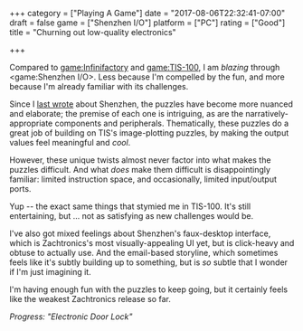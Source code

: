 +++
category = ["Playing A Game"]
date = "2017-08-06T22:32:41-07:00"
draft = false
game = ["Shenzhen I/O"]
platform = ["PC"]
rating = ["Good"]
title = "Churning out low-quality electronics"

+++

Compared to <game:Infinifactory> and <game:TIS-100>, I am <i>blazing</i> through <game:Shenzhen I/O>.  Less because I'm compelled by the fun, and more because I'm already familiar with its challenges.

Since I [last wrote](%site.BaseURL%2017/07/24/made-in-china/) about Shenzhen, the puzzles have become more nuanced and elaborate; the premise of each one is intriguing, as are the narratively-appropriate components and peripherals.  Thematically, these puzzles do a great job of building on TIS's image-plotting puzzles, by making the output values feel meaningful and <i>cool</i>.

However, these unique twists almost never factor into what makes the puzzles difficult.  And what <i>does</i> make them difficult is disappointingly familiar: limited instruction space, and occasionally, limited input/output ports.

Yup -- the exact same things that stymied me in TIS-100.  It's still entertaining, but ... not as satisfying as new challenges would be.

I've also got mixed feelings about Shenzhen's faux-desktop interface, which is Zachtronics's most visually-appealing UI yet, but is click-heavy and obtuse to actually use.  And the email-based storyline, which sometimes feels like it's subtly building up to something, but is <i>so</i> subtle that I wonder if I'm just imagining it.

I'm having enough fun with the puzzles to keep going, but it certainly feels like the weakest Zachtronics release so far.

<i>Progress: "Electronic Door Lock"</i>
